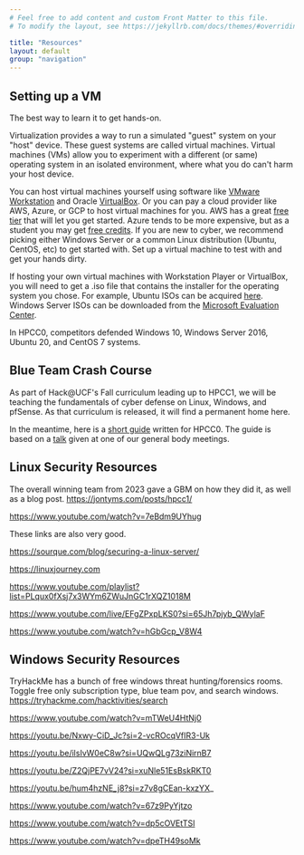 ```yaml
---
# Feel free to add content and custom Front Matter to this file.
# To modify the layout, see https://jekyllrb.com/docs/themes/#overriding-theme-defaults

title: "Resources"
layout: default
group: "navigation"
---
```



## Setting up a VM
The best way to learn it to get hands-on. 

Virtualization provides a way to run a simulated "guest" system on your "host" device. These guest systems are called virtual machines. Virtual machines (VMs) allow you to experiment with a different (or same) operating system in an isolated environment, where what you do can't harm your host device.

You can host virtual machines yourself using software like [VMware Workstation](https://www.vmware.com/content/vmware/vmware-published-sites/us/products/workstation-player.html.html) and Oracle [VirtualBox](https://www.virtualbox.org/). Or you can pay a cloud provider like AWS, Azure, or GCP to host virtual machines for you. AWS has a great [free tier](https://docs.aws.amazon.com/AWSEC2/latest/UserGuide/EC2_GetStarted.html) that will let you get started. Azure tends to be more expensive, but as a student you may get [free credits](https://azure.microsoft.com/en-us/free/students/). If you are new to cyber, we recommend picking either Windows Server or a common Linux distribution (Ubuntu, CentOS, etc) to get started with. Set up a virtual machine to test with and get your hands dirty.

If hosting your own virtual machines with Workstation Player or VirtualBox, you will need to get a .iso file that contains the installer for the operating system you chose. For example, Ubuntu ISOs can be acquired [here](https://ubuntu.com/download/desktop). Windows Server ISOs can be downloaded from the [Microsoft Evaluation Center](https://www.microsoft.com/en-us/evalcenter).

In HPCC0, competitors defended Windows 10, Windows Server 2016, Ubuntu 20, and CentOS 7 systems.

## Blue Team Crash Course
As part of Hack@UCF's Fall curriculum leading up to HPCC1, we will be teaching the fundamentals of cyber defense on Linux, Windows, and pfSense. As that curriculum is released, it will find a permanent home here.

In the meantime, here is a [short guide](https://docs.google.com/document/d/13Ozs8XY0mEgFQ3cnbVhd5RV3OmBXIBuZMLhPSGonsuE/edit?usp=sharing) written for HPCC0. The guide is based on a [talk](assets/Hack@UCF_slides_2023-04-07.pdf) given at one of our general body meetings. 

## Linux Security Resources
The overall winning team from 2023 gave a GBM on how they did it, as well as a blog post.
https://jontyms.com/posts/hpcc1/

https://www.youtube.com/watch?v=7eBdm9UYhug

These links are also very good.

https://sourque.com/blog/securing-a-linux-server/ 

https://linuxjourney.com

https://www.youtube.com/playlist?list=PLqux0fXsj7x3WYm6ZWuJnGC1rXQZ1018M

https://www.youtube.com/live/EFgZPxpLKS0?si=65Jh7pjyb_QWylaF

https://www.youtube.com/watch?v=hGbGcp_V8W4


## Windows Security Resources

TryHackMe has a bunch of free windows threat hunting/forensics rooms. Toggle free only subscription type, blue team pov, and search windows.
https://tryhackme.com/hacktivities/search

https://www.youtube.com/watch?v=mTWeU4HtNj0

https://youtu.be/Nxwy-CiD_Jc?si=2-vcROcqVfIR3-Uk

https://youtu.be/ilsIvW0eC8w?si=UQwQLg73ziNirnB7

https://youtu.be/Z2QjPE7vV24?si=xuNle51EsBskRKT0

https://youtu.be/hum4hzNE_j8?si=z7v8gCEan-kxzYX_

https://www.youtube.com/watch?v=67z9PyYjtzo

https://www.youtube.com/watch?v=dp5cOVEtTSI

https://www.youtube.com/watch?v=dpeTH49soMk 
